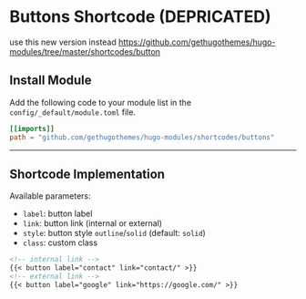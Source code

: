 # Buttons Shortcode (DEPRICATED)

use this new version instead <https://github.com/gethugothemes/hugo-modules/tree/master/shortcodes/button>

## Install Module

Add the following code to your module list in the `config/_default/module.toml` file.

```toml
[[imports]]
path = "github.com/gethugothemes/hugo-modules/shortcodes/buttons"
```

<hr>

## Shortcode Implementation

Available parameters:

* `label`: button label
* `link`: button link (internal or external)
* `style`: button style `outline`/`solid` (default: `solid`)
* `class`: custom class

```md
<!-- internal link -->
{{< button label="contact" link="contact/" >}}
<!-- external link -->
{{< button label="google" link="https://google.com/" >}}
```
